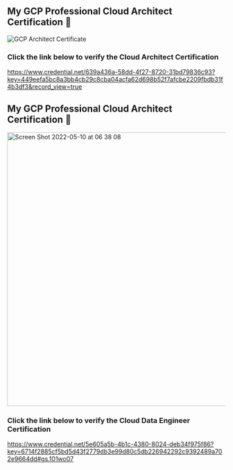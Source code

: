 ## My GCP Professional Cloud Architect Certification 👋

![GCP Architect Certificate](https://user-images.githubusercontent.com/343710/165311191-ee15bdbe-bbae-4dfc-8996-be038b8a220c.png)

### Click the link below to verify the Cloud Architect Certification

<https://www.credential.net/639a436a-58dd-4f27-8720-31bd79836c93?key=449eefa5bc8a3bb4cb29c8cba04acfa62d698b52f7afcbe2209fbdb31f4b3df3&record_view=true>

## My GCP Professional Cloud Architect Certification 👋
<img width="632" alt="Screen Shot 2022-05-10 at 06 38 08" src="https://user-images.githubusercontent.com/343710/167544406-c3d4a85d-d82c-4c10-a12e-ac0758e99e4b.png">

### Click the link below to verify the Cloud Data Engineer Certification


https://www.credential.net/5e605a5b-4b1c-4380-8024-deb34f975f86?key=6714f2885cf5bd5d43f2779db3e99d80c5db226942292c9392489a702e9664dd#gs.101wo07
